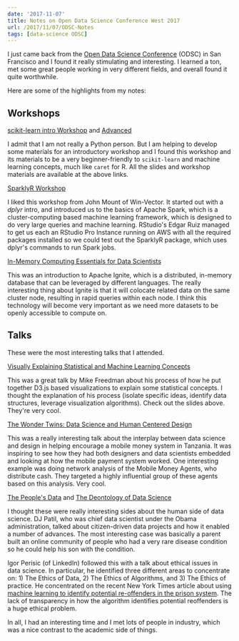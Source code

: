 ```yaml
---
date: '2017-11-07'
title: Notes on Open Data Science Conference West 2017
url: /2017/11/07/ODSC-Notes
tags: [data-science ODSC]
---
```



I just came back from the [Open Data Science Conference](https://odscwest.pathable.com) (ODSC) in San Francisco and I found it really stimulating and interesting. I learned a ton, met some great people working in very different fields, and overall found it quite worthwhile.

Here are some of the highlights from my notes:

## Workshops

[scikit-learn intro Workshop](https://github.com/amueller/ml-training-intro) and [Advanced](https://github.com/amueller/ml-training-advanced)

I admit that I am not really a Python person. But I am helping to develop some materials for an introductory workshop and I found this workshop and its materials to be a very beginner-friendly to `scikit-learn` and machine learning concepts, much like `caret` for R. All the slides and workshop materials are available at the above links.

[SparklyR Workshop](https://github.com/WinVector/ODSCWest2017)

I liked this workshop from John Mount of Win-Vector. It started out with a *dplyr* intro, and introduced us to the basics of Apache Spark, which is a cluster-computing based machine learning framework, which is designed to do very large queries and machine learning. RStudio's Edgar Ruiz managed to get us each an RStudio Pro Instance running on AWS with all the required packages installed so we could test out the SparklyR package, which uses dplyr's commands to run Spark jobs.

[In-Memory Computing Essentials for Data Scientists](https://drive.google.com/file/d/0B3MFD2S4MhtGd1ltVHZkbFhHX0ZUbGlGZmtNRjllQ2NtQkJN/view?usp=sharing)

This was an introduction to Apache Ignite, which is a distributed, in-memory database that can be leveraged by different languages. The really interesting thing about Ignite is that it will colocate related data on the same cluster node, resulting in rapid queries within each node. I think this technology will become very important as we need more datasets to be openly accessible to compute on.

## Talks

These were the most interesting talks that I attended.

[Visually Explaining Statistical and Machine Learning Concepts](http://mfviz.com/odsc-2017/#/)

This was a great talk by Mike Freedman about his process of how he put together D3.js based visualizations to explain some statistical concepts. I thought the explanation of his process (isolate specific ideas, identify data structures, leverage visualization algorithms). Check out the slides above. They're very cool.

[The Wonder Twins: Data Science and Human Centered Design](https://odscwest.pathable.com/meetings/596522)

This was a really interesting talk about the interplay between data science and design in helping encourage a mobile money system in Tanzania. It was inspiring to see how they had both designers and data scientists embedded and looking at how the mobile payment system worked. One interesting example was doing network analysis of the Mobile Money Agents, who distribute cash. They targeted a highly influential group of these agents based on this analysis. Very cool.

[The People's Data](https://odscwest.pathable.com/meetings/601861)
and [The Deontology of Data Science](https://odscwest.pathable.com/meetings/604496)

I thought these were really interesting sides about the human side of data science. DJ Patil, who was chief data scientist under the Obama administration, talked about citizen-driven data projects and how it enabled a number of advances. The most interesting case was basically a parent built an online community of people who had a very rare disease condition so he could help his son with the condition.

Igor Perisic (of LinkedIn) followed this with a talk about ethical issues in data science. In particular, he identified three different areas to concentrate on: 1) The Ethics of Data, 2) The Ethics of Algorithms, and 3) The Ethics of practice. He concentrated on the recent New York Times article about using [machine learning to identify potential re-offenders in the prison system](https://www.nytimes.com/2017/05/01/us/politics/sent-to-prison-by-a-software-programs-secret-algorithms.html). The lack of transparency in how the algorithm identifies potential reoffenders is a huge ethical problem.

In all, I had an interesting time and I met lots of people in industry, which was a nice contrast to the academic side of things.